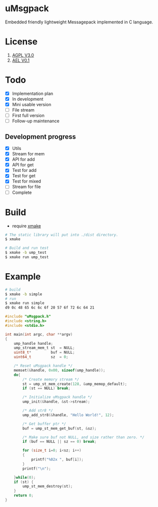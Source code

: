 # uMsgpack
Embedded friendly lightweight Messagepack implemented in C language.

# License
1. [AGPL V3.0](/LICENSE)
2. [AEL V0.1](/LICENSE_AEL)

# Todo
- [x] Implementation plan
- [x] In development
- [x] Mini usable version
- [ ] File stream
- [ ] First full version
- [ ] Follow-up maintenance

## Development progress
- [x] Utils
- [x] Stream for mem
- [x] API for add
- [x] API for get
- [x] Test for add
- [x] Test for get
- [x] Test for mixed
- [ ] Stream for file
- [ ] Complete

# Build
- require [xmake](https://xmake.io/#/)

```bash
# The static library will put into ./dist directory.
$ xmake

# Build and run test
$ xmake -b ump_test
$ xmake run ump_test
```

# Example
```bash
# build
$ xmake -b simple
# run
$ xmake run simple
d9 0c 48 65 6c 6c 6f 20 57 6f 72 6c 64 21

```

```c
#include "uMsgpack.h"
#include <string.h>
#include <stdio.h>

int main(int argc, char **argv)
{
    ump_handle handle;
    ump_stream_mem_t st  = NULL;
    uint8_t*         buf = NULL;
    uint64_t         sz  = 0;

    /* Reset uMsgpack handle */
    memset(&handle, 0x00, sizeof(ump_handle));
    do{
        /* Create memory stream */
        st = ump_st_mem_create(128, &ump_memop_default);
        if (st == NULL) break;

        /* Initialize uMsgpack handle */
        ump_init(&handle, &st->stream);

        /* Add str8 */
        ump_add_str8(&handle, "Hello World!", 12);

        /* Get buffer ptr */
        buf = ump_st_mem_get_buf(st, &sz);

        /* Make sure buf not NULL, and size rather than zero. */
        if (buf == NULL || sz == 0) break;

        for (size_t i=0; i<sz; i++) 
        {
            printf("%02x ", buf[i]);
        }
        printf("\n");

    }while(0);
    if (st) {
        ump_st_mem_destroy(st);
    }
    return 0;
}

```
